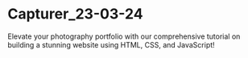 # Capturer_23-03-24
Elevate your photography portfolio with our comprehensive tutorial on building a stunning website using HTML, CSS, and JavaScript!